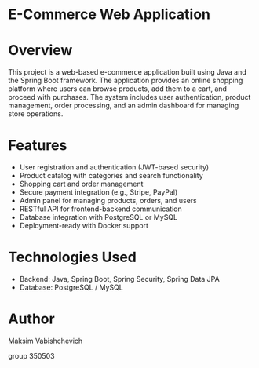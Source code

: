 # E-Commerce Web Application
# Overview
This project is a web-based e-commerce application built using Java and the Spring Boot framework. The application provides an online shopping platform where users can browse products, add them to a cart, and proceed with purchases. The system includes user authentication, product management, order processing, and an admin dashboard for managing store operations.
# Features
* User registration and authentication (JWT-based security)
* Product catalog with categories and search functionality
* Shopping cart and order management
* Secure payment integration (e.g., Stripe, PayPal)
* Admin panel for managing products, orders, and users
* RESTful API for frontend-backend communication
* Database integration with PostgreSQL or MySQL
* Deployment-ready with Docker support

# Technologies Used
* Backend: Java, Spring Boot, Spring Security, Spring Data JPA
* Database: PostgreSQL / MySQL

# Author
Maksim Vabishchevich

group 350503